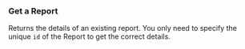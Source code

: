 ### Get a Report

Returns the details of an existing report. You only need to specify the unique
`id` of the Report to get the correct details.
